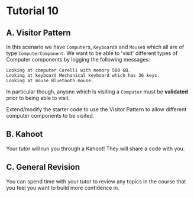 # Tutorial 10

## A. Visitor Pattern

In this scenario we have `Computer`s, `Keyboard`s and `Mouse`s which all are of type `ComputerComponent`. We want to be able to 'visit' different types of Computer components by logging the following messages:

```
Looking at computer Corelli with memory 500 GB.
Looking at keyboard Mechanical keyboard which has 36 keys.
Looking at mouse Bluetooth mouse.
```

In particular though, anyone which is visiting a `Computer` must be **validated** prior to being able to visit.

Extend/modify the starter code to use the Visitor Pattern to allow different computer components to be visited. 

## B. Kahoot

Your tutor will run you through a Kahoot! They will share a code with you.

## C. General Revision

You can spend time with your tutor to review any topics in the course that you feel you want to build more confidence in.
